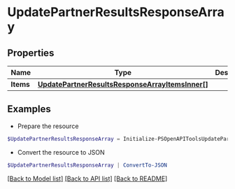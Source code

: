 # UpdatePartnerResultsResponseArray
## Properties

Name | Type | Description | Notes
------------ | ------------- | ------------- | -------------
**Items** | [**UpdatePartnerResultsResponseArrayItemsInner[]**](UpdatePartnerResultsResponseArrayItemsInner.md) |  | [optional] 

## Examples

- Prepare the resource
```powershell
$UpdatePartnerResultsResponseArray = Initialize-PSOpenAPIToolsUpdatePartnerResultsResponseArray  -Items null
```

- Convert the resource to JSON
```powershell
$UpdatePartnerResultsResponseArray | ConvertTo-JSON
```

[[Back to Model list]](../README.md#documentation-for-models) [[Back to API list]](../README.md#documentation-for-api-endpoints) [[Back to README]](../README.md)


